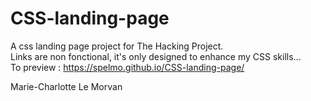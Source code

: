 # CSS-landing-page
A css landing page project for The Hacking Project. <br>
Links are non fonctional, it's only designed to enhance my CSS skills...<br>
To preview : https://spelmo.github.io/CSS-landing-page/

Marie-Charlotte Le Morvan
